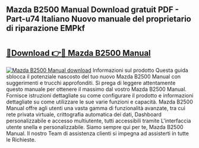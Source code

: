 ## Mazda B2500 Manual Download gratuit PDF - Part-u74 Italiano Nuovo manuale del proprietario di riparazione EMPkf

# <h2><a href="http://dfcubh.blite.top/?on=Mazda+B2500+Manual">🔗Download 👉🔴 Mazda B2500 Manual</a></h2>

[![Mazda B2500 Manual download](https://i.imgur.com/lujVjoI.png)](http://dfcubh.blite.top/?on=Mazda+B2500+Manual)
Informazioni sul prodotto Questa guida sblocca il potenziale nascosto del tuo nuovo Mazda B2500 Manual con suggerimenti e trucchi approfonditi. Si prega di leggere attentamente questo manuale per ottenere il massimo dal vostro Mazda B2500 Manual. Fornisce istruzioni dettagliate su come configurare il prodotto e informazioni dettagliate su come utilizzare le sue varie funzioni e capacità. Mazda B2500 Manual offre agli utenti una vasta gamma di funzionalità avanzate, tra cui rete privata virtuale, crittografia automatica dei dati, Dashboard personalizzabile e accesso multiutente, tutti accessibili tramite L'interfaccia utente snella e personalizzabile. Siamo sempre qui per te, Mazda B2500 Manual. Il nostro Team di assistenza clienti si impegna ad assisterti in tutte le Richieste.
